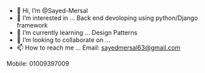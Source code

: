 - 👋 Hi, I’m @Sayed-Mersal
- 👀 I’m interested in ... Back end devoloping using python/Django framework
- 🌱 I’m currently learning ... Design Patterns
- 💞️ I’m looking to collaborate on ...
- 📫 How to reach me ...
Email: sayedmersal63@gmail.com

Mobile: 01009397009
<!---
Sayed-Mersal/Sayed-Mersal is a ✨ special ✨ repository because its `README.md` (this file) appears on your GitHub profile.
You can click the Preview link to take a look at your changes.
--->

